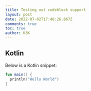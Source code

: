 ```yaml
---
title: Testing out codeblock support
layout: post
date: 2022-07-02T17:48:26.867Z
comments: true
toc: true
author: K3K
---
```

## Kotlin
Below is a Kotlin snippet:

```kotlin
fun main() { 
  println("Hello World") 
}
```